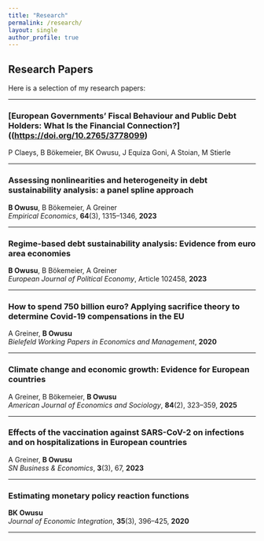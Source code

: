 ```yaml
---
title: "Research"
permalink: /research/
layout: single
author_profile: true
---
```


## Research Papers

Here is a selection of my research papers:


---

### [European Governments’ Fiscal Behaviour and Public Debt Holders: What Is the Financial Connection?]((https://doi.org/10.2765/3778099) 
P Claeys, B Bökemeier, BK Owusu, J Equiza Goni, A Stoian, M Stierle  



---

### Assessing nonlinearities and heterogeneity in debt sustainability analysis: a panel spline approach  
**B Owusu**, B Bökemeier, A Greiner  
*Empirical Economics*, **64**(3), 1315–1346, **2023**  




---

### Regime-based debt sustainability analysis: Evidence from euro area economies  
**B Owusu**, B Bökemeier, A Greiner  
*European Journal of Political Economy*, Article 102458, **2023**  


---

### How to spend 750 billion euro? Applying sacrifice theory to determine Covid-19 compensations in the EU  
A Greiner, **B Owusu**  
*Bielefeld Working Papers in Economics and Management*, **2020**  


---



### Climate change and economic growth: Evidence for European countries  
A Greiner, B Bökemeier, **B Owusu**  
*American Journal of Economics and Sociology*, **84**(2), 323–359, **2025**  

---

### Effects of the vaccination against SARS-CoV-2 on infections and on hospitalizations in European countries  
A Greiner, **B Owusu**  
*SN Business & Economics*, **3**(3), 67, **2023**  

---

### Estimating monetary policy reaction functions  
**BK Owusu**  
*Journal of Economic Integration*, **35**(3), 396–425, **2020**  



---

